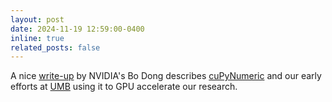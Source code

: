 ```yaml
---
layout: post
date: 2024-11-19 12:59:00-0400
inline: true
related_posts: false
---
```


A nice <a href="https://blogs.nvidia.com/blog/cupynumeric-gpu-acceleration/">write-up</a> by NVIDIA's Bo Dong describes <a href="https://developer.nvidia.com/cupynumeric">cuPyNumeric</a> and our early efforts at <a href="umb.edu">UMB</a> using it to GPU accelerate our research.
